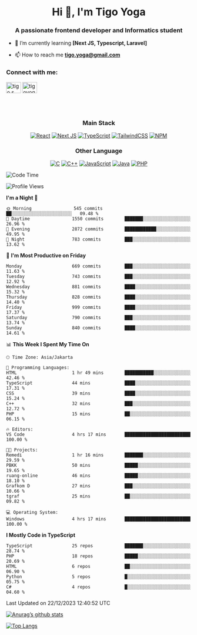 <h1 align="center">Hi 👋, I'm Tigo Yoga</h1>
<h3 align="center">A passionate frontend developer and Informatics student</h3>

- 🌱 I’m currently learning **[Next JS, Typescript, Laravel]**

- 📫 How to reach me **tigo.yoga@gmail.com**

<h3 align="left">Connect with me:</h3>
<p align="left">
<a href="https://linkedin.com/in/tigo s yoga" target="blank"><img align="center" src="https://raw.githubusercontent.com/rahuldkjain/github-profile-readme-generator/master/src/images/icons/Social/linked-in-alt.svg" alt="tigo s yoga" height="30" width="40" /></a>
<a href="https://instagram.com/tigoyoga" target="blank"><img align="center" src="https://raw.githubusercontent.com/rahuldkjain/github-profile-readme-generator/master/src/images/icons/Social/instagram.svg" alt="tigoyoga" height="30" width="40" /></a>
</p>

<br/>
<br/>

<h3 align="center">Main Stack</h3>
<div align="center">
  
  <a href="">![React](https://img.shields.io/badge/react-%2320232a.svg?style=for-the-badge&logo=react&logoColor=%2361DAFB)</a>
  <a href="">![Next JS](https://img.shields.io/badge/Next-black?style=for-the-badge&logo=next.js&logoColor=white)</a>
   <a href="">![TypeScript](https://img.shields.io/badge/typescript-%23007ACC.svg?style=for-the-badge&logo=typescript&logoColor=white)</a>
  <a href="">![TailwindCSS](https://img.shields.io/badge/tailwindcss-%2338B2AC.svg?style=for-the-badge&logo=tailwind-css&logoColor=white)</a>
  <a href="">![NPM](https://img.shields.io/badge/NPM-%23000000.svg?style=for-the-badge&logo=npm&logoColor=white)</a>
</div>
<h3 align="center">Other Language</h3>
<div align="center">
  
  <a href="">![C](https://img.shields.io/badge/c-%2300599C.svg?style=for-the-badge&logo=c&logoColor=white)</a>
  <a href="">![C++](https://img.shields.io/badge/c++-%2300599C.svg?style=for-the-badge&logo=c%2B%2B&logoColor=white)</a>
  <a href="">![JavaScript](https://img.shields.io/badge/javascript-%23323330.svg?style=for-the-badge&logo=javascript&logoColor=%23F7DF1E)</a>
  <a href="">![Java](https://img.shields.io/badge/java-%23ED8B00.svg?style=for-the-badge&logo=java&logoColor=white)</a>
  <a href="">![PHP](https://img.shields.io/badge/php-%23777BB4.svg?style=for-the-badge&logo=php&logoColor=white)</a>
</div>

<!--START_SECTION:waka-->
![Code Time](http://img.shields.io/badge/Code%20Time-678%20hrs%2015%20mins-blue)

![Profile Views](http://img.shields.io/badge/Profile%20Views-0-blue)

**I'm a Night 🦉** 

```text
🌞 Morning                545 commits         ██░░░░░░░░░░░░░░░░░░░░░░░   09.48 % 
🌆 Daytime                1550 commits        ███████░░░░░░░░░░░░░░░░░░   26.96 % 
🌃 Evening                2872 commits        ████████████░░░░░░░░░░░░░   49.95 % 
🌙 Night                  783 commits         ███░░░░░░░░░░░░░░░░░░░░░░   13.62 % 
```
📅 **I'm Most Productive on Friday** 

```text
Monday                   669 commits         ███░░░░░░░░░░░░░░░░░░░░░░   11.63 % 
Tuesday                  743 commits         ███░░░░░░░░░░░░░░░░░░░░░░   12.92 % 
Wednesday                881 commits         ████░░░░░░░░░░░░░░░░░░░░░   15.32 % 
Thursday                 828 commits         ████░░░░░░░░░░░░░░░░░░░░░   14.40 % 
Friday                   999 commits         ████░░░░░░░░░░░░░░░░░░░░░   17.37 % 
Saturday                 790 commits         ███░░░░░░░░░░░░░░░░░░░░░░   13.74 % 
Sunday                   840 commits         ████░░░░░░░░░░░░░░░░░░░░░   14.61 % 
```


📊 **This Week I Spent My Time On** 

```text
🕑︎ Time Zone: Asia/Jakarta

💬 Programming Languages: 
HTML                     1 hr 49 mins        ███████████░░░░░░░░░░░░░░   42.46 % 
TypeScript               44 mins             ████░░░░░░░░░░░░░░░░░░░░░   17.31 % 
CSS                      39 mins             ████░░░░░░░░░░░░░░░░░░░░░   15.24 % 
C++                      32 mins             ███░░░░░░░░░░░░░░░░░░░░░░   12.72 % 
PHP                      15 mins             ██░░░░░░░░░░░░░░░░░░░░░░░   06.15 % 

🔥 Editors: 
VS Code                  4 hrs 17 mins       █████████████████████████   100.00 % 

🐱‍💻 Projects: 
Remedi                   1 hr 16 mins        ███████░░░░░░░░░░░░░░░░░░   29.59 % 
PBKK                     50 mins             █████░░░░░░░░░░░░░░░░░░░░   19.65 % 
ruang-online             46 mins             █████░░░░░░░░░░░░░░░░░░░░   18.10 % 
Grafkom D                27 mins             ███░░░░░░░░░░░░░░░░░░░░░░   10.66 % 
tgraf                    25 mins             ██░░░░░░░░░░░░░░░░░░░░░░░   09.82 % 

💻 Operating System: 
Windows                  4 hrs 17 mins       █████████████████████████   100.00 % 
```

**I Mostly Code in TypeScript** 

```text
TypeScript               25 repos            ███████░░░░░░░░░░░░░░░░░░   28.74 % 
PHP                      18 repos            █████░░░░░░░░░░░░░░░░░░░░   20.69 % 
HTML                     6 repos             ██░░░░░░░░░░░░░░░░░░░░░░░   06.90 % 
Python                   5 repos             █░░░░░░░░░░░░░░░░░░░░░░░░   05.75 % 
C#                       4 repos             █░░░░░░░░░░░░░░░░░░░░░░░░   04.60 % 
```




 Last Updated on 22/12/2023 12:40:52 UTC
<!--END_SECTION:waka-->

[![Anurag’s github stats](https://github-readme-stats.vercel.app/api?username=tigoyoga)](https://github.com/tigoyoga)

[![Top Langs](https://github-readme-stats.vercel.app/api/top-langs/?username=tigoyoga&layout=compact)](https://github.com/tigoyoga)

